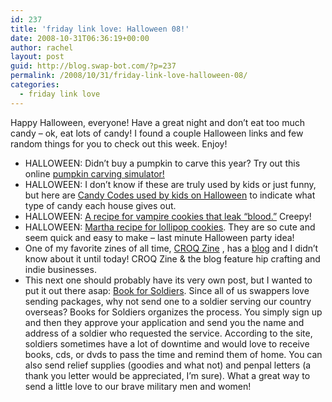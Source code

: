 ```yaml
---
id: 237
title: 'friday link love: Halloween 08!'
date: 2008-10-31T06:36:19+00:00
author: rachel
layout: post
guid: http://blog.swap-bot.com/?p=237
permalink: /2008/10/31/friday-link-love-halloween-08/
categories:
  - friday link love
---
```

Happy Halloween, everyone! Have a great night and don&#8217;t eat too much candy &#8211; ok, eat lots of candy! I found a couple Halloween links and few random things for you to check out this week. Enjoy!

  * HALLOWEEN: Didn&#8217;t buy a pumpkin to carve this year? Try out this online [pumpkin carving simulator!](http://www.cubpack81.com/images/carve_pumpkin.swf) 
  * HALLOWEEN: I don&#8217;t know if these are truly used by kids or just funny, but here are [Candy Codes used by kids on Halloween](http://www.cockeyed.com/archive/candy_code/candy_code.html) </u> to indicate what type of candy each house gives out.
  * HALLOWEEN: [A recipe for vampire cookies that leak &#8220;blood.&#8221;](http://bakingbites.com/2008/10/vampire-cookies/) Creepy!
  * HALLOWEEN: [Martha recipe for lollipop cookies](http://www.marthastewart.com/recipe/lollipop-cookies?lnc=6ce616f5f555b110VgnVCM1000003d370a0aRCRD&rsc=halloween+idea+of+the+day_recipe_b). They are so cute and seem quick and easy to make &#8211; last minute Halloween party idea!
  * One of my favorite zines of all time, [CROQ Zine](http://www.croqzine.com/index.html) , has a [blog](http://croqzine.com/blog/) and I didn&#8217;t know about it until today! CROQ Zine & the blog feature hip crafting and indie businesses.
  * This next one should probably have its very own post, but I wanted to put it out there asap: [Book for Soldiers](http://www.booksforsoldiers.com/index.php). Since all of us swappers love sending packages, why not send one to a soldier serving our country overseas? Books for Soldiers organizes the process. You simply sign up and then they approve your application and send you the name and address of a soldier who requested the service. According to the site, soldiers sometimes have a lot of downtime and would love to receive books, cds, or dvds to pass the time and remind them of home. You can also send relief supplies (goodies and what not) and penpal letters (a thank you letter would be appreciated, I&#8217;m sure). What a great way to send a little love to our brave military men and women!